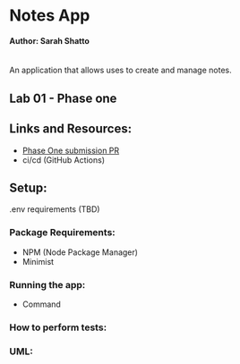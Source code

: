 # Notes App
#### Author: Sarah Shatto

<br>
An application that allows uses to create and manage notes. 

## Lab 01 - Phase one

## Links and Resources: 
- [Phase One submission PR]()
- ci/cd (GitHub Actions)

## Setup: 
.env requirements (TBD)



### Package Requirements:
- NPM (Node Package Manager)
- Minimist

### Running the app: 
- Command 
### How to perform tests: 
### UML: 
